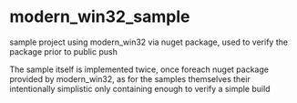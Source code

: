 # modern_win32_sample

sample project using modern_win32 via nuget package, used to verify the package prior to public push

The sample itself is implemented twice, once foreach nuget package provided by modern_win32, as for the samples themselves their intentionally simplistic only containing enough to verify a simple build
